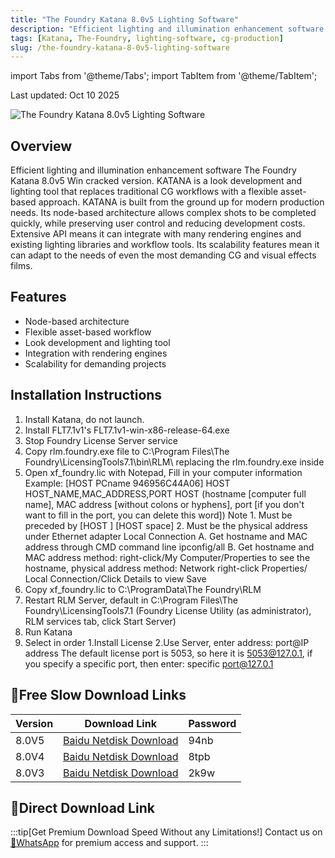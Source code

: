 ```yaml
---
title: "The Foundry Katana 8.0v5 Lighting Software"
description: "Efficient lighting and illumination enhancement software for professional CG and visual effects production."
tags: [Katana, The-Foundry, lighting-software, cg-production]
slug: /the-foundry-katana-8-0v5-lighting-software
---
```


import Tabs from '@theme/Tabs';
import TabItem from '@theme/TabItem';

Last updated: Oct 10 2025

![The Foundry Katana 8.0v5 Lighting Software](https://www.gfxcamp.com/wp-content/uploads/2025/03/The-Foundry-Katana-8.jpg)

## Overview

Efficient lighting and illumination enhancement software The Foundry Katana 8.0v5 Win cracked version. KATANA is a look development and lighting tool that replaces traditional CG workflows with a flexible asset-based approach. KATANA is built from the ground up for modern production needs. Its node-based architecture allows complex shots to be completed quickly, while preserving user control and reducing development costs. Extensive API means it can integrate with many rendering engines and existing lighting libraries and workflow tools. Its scalability features mean it can adapt to the needs of even the most demanding CG and visual effects films.

## Features

- Node-based architecture
- Flexible asset-based workflow
- Look development and lighting tool
- Integration with rendering engines
- Scalability for demanding projects

## Installation Instructions

<Tabs>
<TabItem value="win" label="Windows Installation">

1. Install Katana, do not launch.
2. Install FLT7.1v1's FLT7.1v1-win-x86-release-64.exe
3. Stop Foundry License Server service
4. Copy rlm.foundry.exe file to C:\Program Files\The Foundry\LicensingTools7.1\bin\RLM\ replacing the rlm.foundry.exe inside
5. Open xf_foundry.lic with Notepad,
   Fill in your computer information
   Example: [HOST PCname 946956C44A06]
   HOST HOST_NAME,MAC_ADDRESS,PORT
   HOST (hostname [computer full name], MAC address [without colons or hyphens], port [if you don't want to fill in the port, you can delete this word])
   Note 1. Must be preceded by [HOST ] [HOST space]
   2. Must be the physical address under Ethernet adapter Local Connection
   A. Get hostname and MAC address through CMD command line ipconfig/all
   B. Get hostname and MAC address method: right-click/My Computer/Properties to see the hostname, physical address method: Network right-click Properties/ Local Connection/Click Details to view
   Save
6. Copy xf_foundry.lic to C:\ProgramData\The Foundry\RLM
7. Restart RLM Server, default in C:\Program Files\The Foundry\LicensingTools7.1 (Foundry License Utility (as administrator), RLM services tab, click Start Server)
8. Run Katana
9. Select in order 1.Install License 2.Use Server, enter address: port@IP address
   The default license port is 5053, so here it is 5053@127.0.1, if you specify a specific port, then enter: specific port@127.0.1

</TabItem>
</Tabs>

## 🐌Free Slow Download Links

| Version | Download Link | Password |
|--------|---------------|----------|
| 8.0V5 | [Baidu Netdisk Download](https://pan.baidu.com/s/1PF4hL4EJKQE7ctn_y9Sf7Q?pwd=94nb) | 94nb |
| 8.0V4 | [Baidu Netdisk Download](https://pan.baidu.com/s/1QpYJX1-uM-dhppXSvQ9oUQ?pwd=8tpb) | 8tpb |
| 8.0V3 | [Baidu Netdisk Download](https://pan.baidu.com/s/1HMkkFLjgnMpY8YUUGI4hWQ?pwd=2k9w) | 2k9w |

## 🚀Direct Download Link
:::tip[Get Premium Download Speed Without any Limitations!]
Contact us on [💬WhatsApp](https://wa.me/+8613237610083) for premium  access and support.
:::